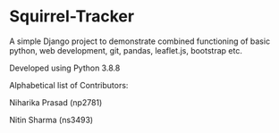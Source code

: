 # Squirrel-Tracker
A simple Django project to demonstrate combined functioning of basic python, web development, git, pandas, leaflet.js, bootstrap etc.

Developed using Python 3.8.8

Alphabetical list of Contributors:

Niharika Prasad (np2781)

Nitin Sharma (ns3493)